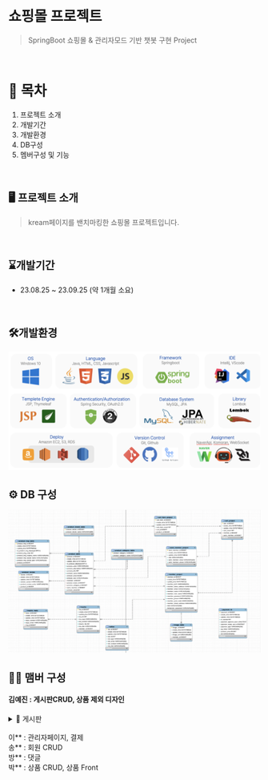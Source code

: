 # 쇼핑몰 프로젝트
> SpringBoot 쇼핑몰 & 관리자모드 기반 챗봇 구현 Project
<br>

# 📍 목차
1. 프로젝트 소개
2. 개발기간
3. 개발환경
4. DB구성
5. 멤버구성 및 기능
<br>

## 🖥️ 프로젝트 소개
> kream페이지를 밴치마킹한 쇼핑몰 프로젝트입니다.
<br>

## ⌛️개발기간
* 23.08.25 ~ 23.09.25 (약 1개월 소요)
<br>

## 🛠️개발환경
![개발환경](techskill.png)
<br>

## ⚙️ DB 구성
![개발환경](DB.png)
<br>

## 🏃‍♀️ 맴버 구성
#### 김예진 : 게시판CRUD, 상품 제외 디자인

<details>
  <summary>📝 게시판</summary>

  > 게시판 작성하기

  ![작성하기](notice_write.png)

  > Controller
  > Service
 
  > 게시판 수정하기

  ![수정하기](notice_update.png)

  > Controller
  > Service

  > 게시판 상세보기

  ![상세보기](notice_detail.png)

  > Controller
  > Service

  > 게시판 목록보기
  |![작성하기](notice_all.png)|![작성하기](notice_product.png)|

  > Controller
  > Service

</details>

<br>
이** : 관리자페이지, 결제
<br>
송** : 회원 CRUD
<br>
방** : 댓글
<br>
박** : 상품 CRUD, 상품 Front
